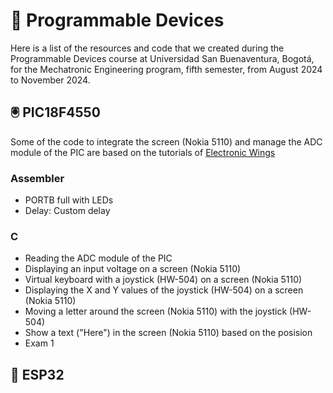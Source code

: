 # 🤖 Programmable Devices

Here is a list of the resources and code that we created during the Programmable Devices course at Universidad San Buenaventura, Bogotá, for the Mechatronic Engineering program, fifth semester, from August 2024 to November 2024.

## 🖲️ PIC18F4550

Some of the code to integrate the screen (Nokia 5110) and manage the ADC module of the PIC are based on the tutorials of [Electronic Wings](https://www.electronicwings.com/pic)

### Assembler
- PORTB full with LEDs
- Delay: Custom delay

### C
- Reading the ADC module of the PIC
- Displaying an input voltage on a screen (Nokia 5110)
- Virtual keyboard with a joystick (HW-504) on a screen (Nokia 5110)
- Displaying the X and Y values of the joystick (HW-504) on a screen (Nokia 5110)
- Moving a letter around the screen (Nokia 5110) with the joystick (HW-504)
- Show a text ("Here") in the screen (Nokia 5110) based on the posision
- Exam 1

## 💽 ESP32
